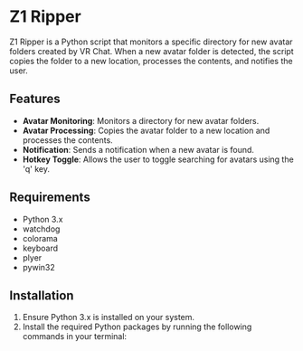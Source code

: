 # Z1 Ripper

Z1 Ripper is a Python script that monitors a specific directory for new avatar folders created by VR Chat. When a new avatar folder is detected, the script copies the folder to a new location, processes the contents, and notifies the user.

## Features

- **Avatar Monitoring**: Monitors a directory for new avatar folders.
- **Avatar Processing**: Copies the avatar folder to a new location and processes the contents.
- **Notification**: Sends a notification when a new avatar is found.
- **Hotkey Toggle**: Allows the user to toggle searching for avatars using the 'q' key.

## Requirements

- Python 3.x
- watchdog
- colorama
- keyboard
- plyer
- pywin32

## Installation

1. Ensure Python 3.x is installed on your system.
2. Install the required Python packages by running the following commands in your terminal:

```bash
